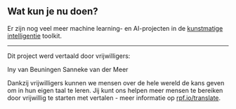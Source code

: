 ## Wat kun je nu doen?

Er zijn nog veel meer machine learning- en AI-projecten in de [kunstmatige intelligentie](https://projects.raspberrypi.org/nl-NL/pathways/ai-toolkit) toolkit.

***

Dit project werd vertaald door vrijwilligers:

Iny van Beuningen
Sanneke van der Meer

Dankzij vrijwilligers kunnen we mensen over de hele wereld de kans geven om in hun eigen taal te leren. Jij kunt ons helpen meer mensen te bereiken door vrijwillig te starten met vertalen - meer informatie op [rpf.io/translate](https://rpf.io/translate).
